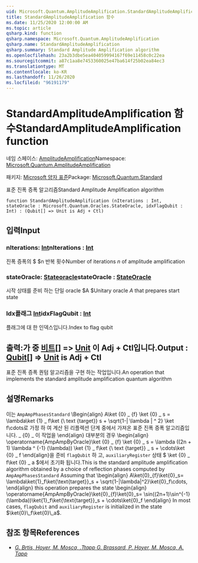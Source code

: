 ```yaml
---
uid: Microsoft.Quantum.AmplitudeAmplification.StandardAmplitudeAmplification
title: StandardAmplitudeAmplification 함수
ms.date: 11/25/2020 12:00:00 AM
ms.topic: article
qsharp.kind: function
qsharp.namespace: Microsoft.Quantum.AmplitudeAmplification
qsharp.name: StandardAmplitudeAmplification
qsharp.summary: Standard Amplitude Amplification algorithm
ms.openlocfilehash: 23a2b3dbe5ea404059994167f69e11458c0c22ea
ms.sourcegitcommit: a87c1aa8e7453360025e47ba614f25b02ea84ec3
ms.translationtype: MT
ms.contentlocale: ko-KR
ms.lasthandoff: 11/26/2020
ms.locfileid: "96191179"
---
```

# <a name="standardamplitudeamplification-function"></a><span data-ttu-id="1b4c9-102">StandardAmplitudeAmplification 함수</span><span class="sxs-lookup"><span data-stu-id="1b4c9-102">StandardAmplitudeAmplification function</span></span>

<span data-ttu-id="1b4c9-103">네임 스페이스: [AmplitudeAmplification](xref:Microsoft.Quantum.AmplitudeAmplification)</span><span class="sxs-lookup"><span data-stu-id="1b4c9-103">Namespace: [Microsoft.Quantum.AmplitudeAmplification](xref:Microsoft.Quantum.AmplitudeAmplification)</span></span>

<span data-ttu-id="1b4c9-104">패키지: [Microsoft 양자 표준](https://nuget.org/packages/Microsoft.Quantum.Standard)</span><span class="sxs-lookup"><span data-stu-id="1b4c9-104">Package: [Microsoft.Quantum.Standard](https://nuget.org/packages/Microsoft.Quantum.Standard)</span></span>


<span data-ttu-id="1b4c9-105">표준 진폭 증폭 알고리즘</span><span class="sxs-lookup"><span data-stu-id="1b4c9-105">Standard Amplitude Amplification algorithm</span></span>

```qsharp
function StandardAmplitudeAmplification (nIterations : Int, stateOracle : Microsoft.Quantum.Oracles.StateOracle, idxFlagQubit : Int) : (Qubit[] => Unit is Adj + Ctl)
```


## <a name="input"></a><span data-ttu-id="1b4c9-106">입력</span><span class="sxs-lookup"><span data-stu-id="1b4c9-106">Input</span></span>

### <a name="niterations--int"></a><span data-ttu-id="1b4c9-107">nIterations: [Int](xref:microsoft.quantum.lang-ref.int)</span><span class="sxs-lookup"><span data-stu-id="1b4c9-107">nIterations : [Int](xref:microsoft.quantum.lang-ref.int)</span></span>

<span data-ttu-id="1b4c9-108">진폭 증폭의 $ $n 반복 횟수</span><span class="sxs-lookup"><span data-stu-id="1b4c9-108">Number of iterations $n$ of amplitude amplification</span></span>


### <a name="stateoracle--stateoracle"></a><span data-ttu-id="1b4c9-109">stateOracle: [Stateoracle](xref:Microsoft.Quantum.Oracles.StateOracle)</span><span class="sxs-lookup"><span data-stu-id="1b4c9-109">stateOracle : [StateOracle](xref:Microsoft.Quantum.Oracles.StateOracle)</span></span>

<span data-ttu-id="1b4c9-110">시작 상태를 준비 하는 단일 oracle $A $</span><span class="sxs-lookup"><span data-stu-id="1b4c9-110">Unitary oracle $A$ that prepares start state</span></span>


### <a name="idxflagqubit--int"></a><span data-ttu-id="1b4c9-111">Idx플래그 [Int](xref:microsoft.quantum.lang-ref.int)</span><span class="sxs-lookup"><span data-stu-id="1b4c9-111">idxFlagQubit : [Int](xref:microsoft.quantum.lang-ref.int)</span></span>

<span data-ttu-id="1b4c9-112">플래그에 대 한 인덱스입니다.</span><span class="sxs-lookup"><span data-stu-id="1b4c9-112">Index to flag qubit</span></span>



## <a name="output--qubit--unit--is-adj--ctl"></a><span data-ttu-id="1b4c9-113">출력:가 중 [비트](xref:microsoft.quantum.lang-ref.qubit)[] => [Unit](xref:microsoft.quantum.lang-ref.unit)  이 Adj + Ctl입니다.</span><span class="sxs-lookup"><span data-stu-id="1b4c9-113">Output : [Qubit](xref:microsoft.quantum.lang-ref.qubit)[] => [Unit](xref:microsoft.quantum.lang-ref.unit)  is Adj + Ctl</span></span>

<span data-ttu-id="1b4c9-114">표준 진폭 증폭 퀀텀 알고리즘을 구현 하는 작업입니다.</span><span class="sxs-lookup"><span data-stu-id="1b4c9-114">An operation that implements the standard amplitude amplification quantum algorithm</span></span>

## <a name="remarks"></a><span data-ttu-id="1b4c9-115">설명</span><span class="sxs-lookup"><span data-stu-id="1b4c9-115">Remarks</span></span>

<span data-ttu-id="1b4c9-116">이는 `AmpAmpPhasesStandard` \Begin{align} A\ket {0} \_ {f} \ket {0} \_ s = \lambda\ket {1} \_ f\ket {\ text {target}} s + \sqrt{1-| \lambda | ^ 2} \ket f\cdots로 가정 하 여 계산 된 리플렉션 단계 중에서 가져온 표준 진폭 증폭 알고리즘입니다. \_ {0} \_ 이 작업을 \end{align} 대부분의 경우 \begin{align} \operatorname{AmpAmpByOracle}\ket {0} \_ {f} \ket {0} \_ s = \lambda ((2n + 1) \lambda ^ {-1} (\lambda)) \ket {1} \_ f\ket {\ text {target}} \_ s + \cdots\ket {0} \_ f \end{align}을 준비 `flagQubit` 하 고, `auxiliaryRegister` 상태 $ \ket {0} \_ f\ket {0} \_ a $에서 초기화 됩니다.</span><span class="sxs-lookup"><span data-stu-id="1b4c9-116">This is the standard amplitude amplification algorithm obtained by a choice of reflection phases computed by `AmpAmpPhasesStandard` Assuming that \begin{align} A\ket{0}\_{f}\ket{0}\_s= \lambda\ket{1}\_f\ket{\text{target}}\_s + \sqrt{1-|\lambda|^2}\ket{0}\_f\cdots, \end{align} this operation prepares the state \begin{align} \operatorname{AmpAmpByOracle}\ket{0}\_{f}\ket{0}\_s= \sin((2n+1)\sin^{-1}(\lambda))\ket{1}\_f\ket{\text{target}}\_s + \cdots\ket{0}\_f \end{align} In most cases, `flagQubit` and `auxiliaryRegister` is initialized in the state $\ket{0}\_f\ket{0}\_a$.</span></span>

## <a name="references"></a><span data-ttu-id="1b4c9-117">참조 항목</span><span class="sxs-lookup"><span data-stu-id="1b4c9-117">References</span></span>

- [<span data-ttu-id="1b4c9-118">*G. Brtis, Hoyer, M. Mosca, .Ttapp*</span><span class="sxs-lookup"><span data-stu-id="1b4c9-118"> *G. Brassard, P. Hoyer, M. Mosca, A. Tapp* </span></span>](https://arxiv.org/abs/quant-ph/0005055)